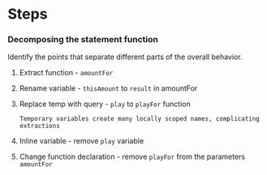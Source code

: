 # Steps

### Decomposing the statement function

Identify the points that separate different parts of the overall behavior.

1.  Extract function - `amountFor`
2.  Rename variable - `thisAmount` to `result` in amountFor
3.  Replace temp with query - `play` to `playFor` function

        Temporary variables create many locally scoped names, complicating extractions

4.  Inline variable - remove `play` variable
5.  Change function declaration - remove `playFor` from the parameters `amountFor`
